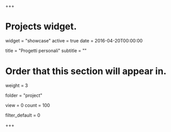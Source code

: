 +++
# Projects widget.
widget = "showcase"
active = true
date = 2016-04-20T00:00:00

title = "Progetti personali"
subtitle = ""

# Order that this section will appear in.
weight = 3

folder = "project"

view = 0
count = 100

filter_default = 0

+++
